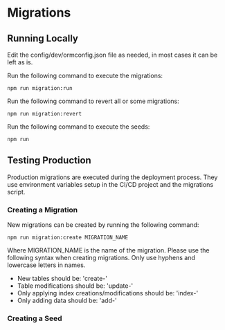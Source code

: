 # Migrations

## Running Locally

Edit the config/dev/ormconfig.json file as needed, in most cases it can be left as is.

Run the following command to execute the migrations:

```
npm run migration:run
```

Run the following command to revert all or some migrations:

```
npm run migration:revert
```

Run the following command to execute the seeds:

```
npm run
```

## Testing Production

Production migrations are executed during the deployment process.
They use environment variables setup in the CI/CD project and the
migrations script.

### Creating a Migration

New migrations can be created by running the following command:

```
npm run migration:create MIGRATION_NAME
```

Where MIGRATION_NAME is the name of the migration. Please use the following syntax when creating migrations. Only use hyphens and lowercase letters in names.

- New tables should be: 'create-<tablename>'
- Table modifications should be: 'update-<tablename>'
- Only applying index creations/modifications should be: 'index-<tablename>'
- Only adding data should be: 'add-<tablename>'

### Creating a Seed
